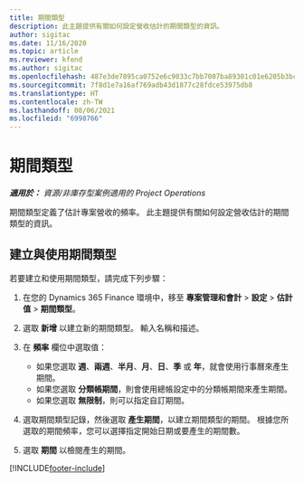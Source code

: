 ```yaml
---
title: 期間類型
description: 此主題提供有關如何設定營收估計的期間類型的資訊。
author: sigitac
ms.date: 11/16/2020
ms.topic: article
ms.reviewer: kfend
ms.author: sigitac
ms.openlocfilehash: 487e3de7895ca0752e6c9033c7bb7007ba89301c01e6205b3bc8a7d750724bc9
ms.sourcegitcommit: 7f8d1e7a16af769adb43d1877c28fdce53975db8
ms.translationtype: HT
ms.contentlocale: zh-TW
ms.lasthandoff: 08/06/2021
ms.locfileid: "6998766"
---
```

# <a name="period-types"></a>期間類型

_**適用於：** 資源/非庫存型案例適用的 Project Operations_

期間類型定義了估計專案營收的頻率。 此主題提供有關如何設定營收估計的期間類型的資訊。 

## <a name="create-and-work-with-period-types"></a>建立與使用期間類型
若要建立和使用期間類型，請完成下列步驟：

1. 在您的 Dynamics 365 Finance 環境中，移至 **專案管理和會計** > **設定** > **估計值** > **期間類型**。
2. 選取 **新增** 以建立新的期間類型。 輸入名稱和描述。
3. 在 **頻率** 欄位中選取值：

    - 如果您選取 **週**、**兩週**、**半月**、**月**、**日**、**季** 或 **年**，就會使用行事曆來產生期間。 
    - 如果您選取 **分類帳期間**，則會使用總帳設定中的分類帳期間來產生期間。
    - 如果您選取 **無限制**，則可以指定自訂期間。
4. 選取期間類型記錄，然後選取 **產生期間**，以建立期間類型的期間。 根據您所選取的期間頻率，您可以選擇指定開始日期或要產生的期間數。
5. 選取 **期間** 以檢閱產生的期間。



[!INCLUDE[footer-include](../includes/footer-banner.md)]